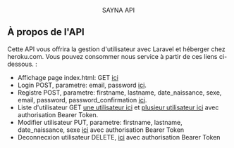 <p align="center">SAYNA API</p>


## À propos de l'API

Cette API vous offrira la gestion d'utilisateur avec Laravel et héberger chez heroku.com. Vous pouvez consommer nous service à partir de ces liens ci-dessous. :

- Affichage page index.html: GET [ici](https://damp-eyrie-37321.herokuapp.com/api/)
- Login POST, parametre: email, password [ici](https://damp-eyrie-37321.herokuapp.com/api/login).
- Registre POST, parametre: firstname, lastname, date_naissance, sexe, email, password, password_confirmation [ici](https://damp-eyrie-37321.herokuapp.com/api/register).
- Liste d'utilisateur GET  [une utilisateur ici](https://damp-eyrie-37321.herokuapp.com/api/user/{token}) et [plusieur utilisateur ici](https://damp-eyrie-37321.herokuapp.com/api/user/{token}?all) avec authorisation Bearer Token.
- Modifier utilisateur PUT, parametre: firstname, lastname, date_naissance, sexe [ici](https://damp-eyrie-37321.herokuapp.com/api/user/{token}) avec authorisation Bearer Token
- Deconnecxion utilisateur DELETE, [ici](https://damp-eyrie-37321.herokuapp.com/api/user/{token}) avec authorisation Bearer Token